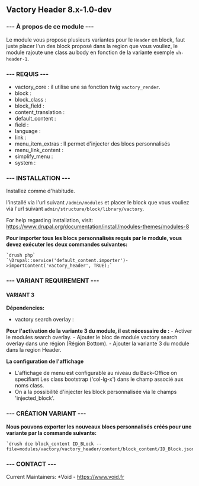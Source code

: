 Vactory Header 8.x-1.0-dev
---------------

### ---  À propos de ce module  ---
Le module vous propose plusieurs variantes pour le `Header` en block, faut juste placer l'un des block proposé dans la region que vous vouliez,
 le module rajoute une class au body en fonction de la variante exemple `vh-header-1`.


### ---  REQUIS  ---
* vactory_core : il utilise une sa fonction twig `vactory_render`.
* block : 
* block_class : 
* block_field : 
* content_translation : 
* default_content : 
* field : 
* language : 
* link : 
* menu_item_extras : Il permet d'injecter des blocs personnalisés
* menu_link_content : 
* simplify_menu : 
* system : 


### ---  INSTALLATION  ---
Installez comme d'habitude.

l'installé via l'url suivant `/admin/modules` et placer le block que vous vouliez via l'url suivant `admin/structure/block/library/vactory`.

For help regarding installation, visit:
https://www.drupal.org/documentation/install/modules-themes/modules-8


**Pour importer tous les blocs personnalisés requis par le module, vous devez exécuter les deux commandes suivantes:**

    `drush php`
    `\Drupal::service('default_content.importer')->importContent('vactory_header', TRUE);`


### ---  VARIANT REQUIREMENT  ---
#### VARIANT 3
**Dépendencies:** 
* vactory search overlay : 

**Pour l'activation de la variante 3 du module, il est nécessaire de :**
    - Activer le modules search overlay.
    - Ajouter le bloc de module vactory search overlay dans une région (Région Bottom).
    - Ajouter la variante 3 du module dans la region Header.
    
**La configuration de l'affichage**
* L'affichage de menu est configurable au niveau du Back-Office on specifiant Les class bootstrap ('col-lg-x') dans le champ associé aux noms class.
* On a la possibilité d'injecter les block personnalisée via le champs 'injected_block'.


### ---  CRÉATION VARIANT  ---

**Nous pouvons exporter les nouveaux blocs personnalisés créés pour une variante par la commande suivante:**

    `drush dce block_content ID_BLock --file=modules/vactory/vactory_header/content/block_content/ID_Block.json`

### ---  CONTACT  ---

Current Maintainers:
*Void - https://www.void.fr
